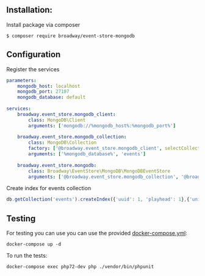 Installation:
-------------
Install package via composer 
```
$ composer require broadway/event-store-mongodb
```

Configuration
-------------

Register the services 
```yaml
parameters:
    mongodb_host: localhost
    mongodb_port: 27107
    mongodb_database: default 
    
services:
    broadway.event_store.mongodb_client:
        class: MongoDB\Client
        arguments: ['mongodb://%mongodb_host%:%mongodb_port%']
    
    broadway.event_store.mongodb_collection:
        class: MongoDB\Collection
        factory: ['@broadway.event_store.mongodb_client', selectCollection]
        arguments: ['%mongodb_database%', 'events']
    
    broadway.event_store.mongodb:
        class: Broadway\EventStore\MongoDB\MongoDBEventStore
        arguments: ['@broadway.event_store.mongodb_collection', '@broadway.serializer.payload', '@broadway.serializer.metadata']

```

Create index for events collection 
```javascript
db.getCollection('events').createIndex({'uuid': 1, 'playhead': 1},{'unique': 1});
```

Testing
-------
For testing you can use you can use the provided [docker-compose.yml](https://docs.docker.com/compose/compose-file/):

```
docker-compose up -d
```

To run the tests:
```
docker-compose exec php72-dev php ./vendor/bin/phpunit
```
